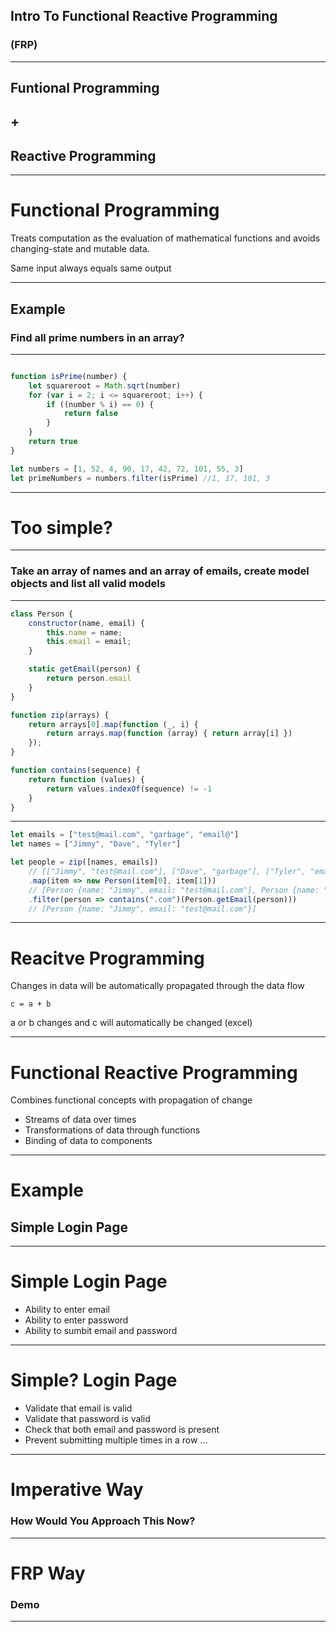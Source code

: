 
## Intro To Functional Reactive Programming
### (FRP)
---
 
## Funtional Programming 
## +
## Reactive Programming

---

# Functional Programming 

Treats computation as the evaluation of mathematical functions and avoids changing-state and mutable data.

Same input always equals same output

---

## Example

### Find all prime numbers in an array? 

---

```javascript

function isPrime(number) {
    let squareroot = Math.sqrt(number)
    for (var i = 2; i <= squareroot; i++) {
        if ((number % i) == 0) {
            return false
        }
    }
    return true
}

let numbers = [1, 52, 4, 90, 17, 42, 72, 101, 55, 3]
let primeNumbers = numbers.filter(isPrime) //1, 17, 101, 3

```

---

# Too simple?

---

### Take an array of names and an array of emails, create model objects and list all valid models

--- 

```javascript
class Person {
    constructor(name, email) {
        this.name = name;
        this.email = email;
    }

    static getEmail(person) {
        return person.email
    }
}

function zip(arrays) {
    return arrays[0].map(function (_, i) {
        return arrays.map(function (array) { return array[i] })
    });
}

function contains(sequence) {
    return function (values) {
        return values.indexOf(sequence) != -1
    }
}

```
---

```javascript
let emails = ["test@mail.com", "garbage", "email@"]
let names = ["Jimmy", "Dave", "Tyler"]

let people = zip([names, emails]) 
    // [["Jimmy", "test@mail.com"], ["Dave", "garbage"], ["Tyler", "email@"]]
    .map(item => new Person(item[0], item[1])) 
    // [Person {name: "Jimmy", email: "test@mail.com"}, Person {name: "Dave", email: "garbage"}, Person {name: "Tyler", email: "email@"}
    .filter(person => contains(".com")(Person.getEmail(person))) 
    // [Person {name: "Jimmy", email: "test@mail.com"}]
```

---

# Reacitve Programming

Changes in data will be automatically propagated through the data flow

`c = a + b`

a or b changes and c will automatically be changed (excel) 

--- 

# Functional Reactive Programming

Combines functional concepts with propagation of change

- Streams of data over times
- Transformations of data through functions
- Binding of data to components

---

# Example

## Simple Login Page

---

# Simple Login Page

- Ability to enter email
- Ability to enter password
- Ability to sumbit email and password

--- 

# Simple? Login Page

- Validate that email is valid
- Validate that password is valid
- Check that both email and password is present
- Prevent submitting multiple times in a row
...

---

# Imperative Way

### How Would You Approach This Now?

---

# FRP Way

### Demo

---
